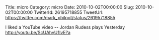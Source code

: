 Title: micro
Category: micro
Date: 2010-10-02T00:00:00
Slug: 2010-10-02T00:00:00
TwitterId: 26195718855
TweetUrl: https://twitter.com/mark_philpot/status/26195718855

I liked a YouTube video -- Jordan Rudess plays Yesterday http://youtu.be/ScUAhyU1IvE?a